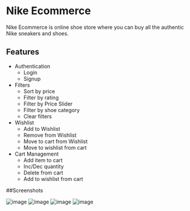 
# Nike Ecommerce

Nike Ecommerce is online shoe store where you can buy all the authentic Nike sneakers and shoes.

## Features

* Authentication
    * Login
    * Signup
* Filters
    * Sort by price
    * Filter by rating
    * Filter by Price Slider
    * Filter by shoe category
    * Clear filters
* Wishlist
    * Add to Wishlist
    * Remove from Wishlist
    * Move to cart from Wishlist
    * Move to wishlist from cart
* Cart Management
    * Add item to cart
    * Inc/Dec quantity
    * Delete from cart
    * Add to wishlist from cart

##Screenshots

![image](https://user-images.githubusercontent.com/26003401/162265963-9fc8b3bb-95e3-4a7d-8eb8-b3b53465549b.png)
![image](https://user-images.githubusercontent.com/26003401/162266080-26ba2cdc-017e-439a-9369-7c7b87f7da89.png)
![image](https://user-images.githubusercontent.com/26003401/162266164-b8d13a84-c694-41b4-a829-3a97ff798340.png)
![image](https://user-images.githubusercontent.com/26003401/162266216-d2dd95ba-e863-4ce6-af43-0a9cc6bdd040.png)
